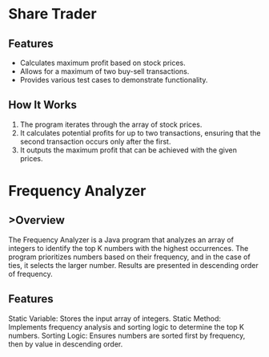 <h1>Share Trader</h1>
<p>

## Features
- Calculates maximum profit based on stock prices.
- Allows for a maximum of two buy-sell transactions.
- Provides various test cases to demonstrate functionality.

## How It Works
1. The program iterates through the array of stock prices.
2. It calculates potential profits for up to two transactions, ensuring that the second transaction occurs only after the first.
3. It outputs the maximum profit that can be achieved with the given prices.
</p>

<h1>Frequency Analyzer</h1>
<h2>>Overview</h2>
<p>The Frequency Analyzer is a Java program that analyzes an array of integers to identify the top K numbers with the highest occurrences. The program prioritizes numbers based on their frequency, and in the case of ties, it selects the larger number. Results are presented in descending order of frequency.</p>

<h2>Features</h2>
<p>Static Variable: Stores the input array of integers.
Static Method: Implements frequency analysis and sorting logic to determine the top K numbers.
Sorting Logic: Ensures numbers are sorted first by frequency, then by value in descending order.</p>

